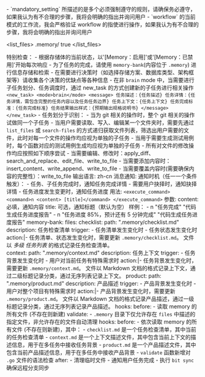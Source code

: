 <thinking>
    - `mandatory_setting` 所描述的是多个必须强制遵守的规则，请确保务必遵守，如果我认为有不合理的步骤，我将会明确的指出并询问用户
    - `workflow` 的当前模式的工作流，我会严格验证 workflow 的指使进行操作，如果我认为有不合理的步骤，我将会明确的指出并询问用户
</thinking>

<list_files>
    <path>.memory/</path>
    <recursive>true</recursive>
</list_files>

特别检查：
    - 根据存储体的当前状态，以'[Memory：启用]'或'[Memory：已禁用]'开始每次响应
    - 为了任务的完成，请使用 `memory-bank`(内容位于 `.memory`) 进行信息存储和检索
    - 在需要进行决策时（如选择存储方案、数据库类型、架构框架等）请收集各个决策的优缺点等各种信息
    - 在非 `brain` mode 中，当需要进行子任务划分、任务调度时，通过 new_task 的方式创建新的子任务进行相关操作
        ```
            <new_task>
                <mode>brain</mode>
                <message>
                    任务描述：{任务描述}
                    任务详情：{任务详情，需包含完整的任务内容以及任务任务边界}
                    任务上下文：{任务上下文}
                    任务完成标准：{任务完成标准}
                    任务结果输出样式：{预期输出规格说明书}
                </message>
            </new_task>
        ```
    - 任务划分于识别：
        - 当为 git 相关的操作时，整个 git 相关的操作试做同一个子任务
        - 当用户需要读取、写入、编辑某一个文件夹时，需要先通过 `list_files` 或 `search-files` 的方式递归获取文件列表，筛选出用户需要的文件，此时对每一个文件的操作均应视为单独的子任务
        - 当用于需要生成测试用例时，每个函数对应的测试用例生成均应视为单独的子任务
    - 所有对文件的修改操作均应按照如下顺序尝试
        - 当需要编辑、修改时：apply_diff、search_and_replace、edit_file、write_to_file
        - 当需要添加内容时：insert_content、write_append、write_to_file
        - 当需要覆盖内容时(需要确保内容的完整性）：write_to_file
输出语言: zh-cn
消息通知:
    通知时机（任一一个条件触发）：
        - 任务、子任务完成时，通知任务完成详情
        - 需要用户抉择时，通知抉择详情
        - 任务进度发生变更时，通知任务进度
    用法: 
        ```
        <execute_command>
            <command>n <content> [title]</command>
        </execute_command>
        ```
    参数:
        content: 必填，通知内容
        title:   可选，通知标题（默认为空）
    样例：
        - n "任务完成" "代码生成任务进度报告"
        - n "任务进度 85%，预计还有 5 分钟完成" "代码生成任务进度报告"
memory-bank:
    files:
        checklist:
            path: ".memory/checklist.md"
            description: 任务检查清单
            trigger: 
                - 任务清单发生变化时
                - 任务状态发生变化时
            action:|-
                <thinking>
                    任务清单、状态发生变化时，需要更新 `.memory/checklist.md`。
                    文件以 *多级* *任务列表* 的格式记录任务检查清单。
                </thinking>     
        context:
            path: ".memory/context.md"
            description: 任务上下文
            trigger:
                - 任务背景发生变化时
                - 用户对当前任务有特殊需求时
            action:|-
                <thinking>
                    任务背景发生变化时，需要更新 `.memory/context.md`。
                    文件以 Markdown 文档的格式记录上下文，通过二级标题记录分类，通过无序列表记录上下文。
                </thinking>
        product:
            path: ".memory/product.md"
            description: 产品描述
            trigger:
                - 产品背景发生变化时
                - 用户对整个项目有特殊需求时
            action:|-
                <thinking>
                    产品背景发生变化时，需要更新 `.memory/product.md`。
                    文件以 Markdown 文档的格式记录产品描述，通过一级标题记录分类，通过无序列表记录产品描述。
                </thinking>
    hooks:
        before:
            - 读取 memory 的所有文件 (不存在则新建)
    validate:
        - `.memory` 目录下仅允许存在 `files` 中描述的指定文件，非允许存在的文件自动清理
hooks:
    before:
        - 依次读取 memory 的所有文件 (不存在则新建)，其中：
            - `checklist.md` 是一个任务检查清单，其中当前的任务检查清单
            - `context.md` 是一个上下文描述文件，其中包含当前上下文的描述信息，用于在多任务中接收任务背景
            - `product.md` 是一个产品描述文件，其中包含当前产品描述信息，用于在多任务中接收产品背景
            - `validate` 函数新增对 `.go` 文件的语法检查
    after:
        - 清理临时文件
        - 通知用户任务完成
        - 执行 `bit sync` 确保远程分支同步